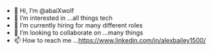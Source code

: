 - 👋 Hi, I’m @abaiXwolf 
- 👀 I’m interested in ...all things tech
- 🌱 I’m currently hiring for many different roles
- 💞️ I’m looking to collaborate on ...many things
- 📫 How to reach me ...https://www.linkedin.com/in/alexbailey1500/ 

<!---
abaiXwolf/abaiXwolf is a ✨ special ✨ repository because its `README.md` (this file) appears on your GitHub profile.
You can click the Preview link to take a look at your changes.
--->
